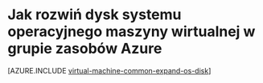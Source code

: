 <properties
   pageTitle="Jak rozwiń dysk systemu operacyjnego maszyny wirtualnej w grupie zasobów Azure | Microsoft Azure"
   description="W tym artykule przedstawiono podejście do zwiększenie rozmiaru dysk systemu operacyjnego maszyny wirtualnej przy użyciu programu Powershell Menedżera zasobów Azure."
   services="virtual-machines-windows"
   documentationCenter=""
   authors="kirpasingh"
   manager="roshar"
   editor=""
   tags="azure-resource-manager"/>

<tags
   ms.service="virtual-machines-windows"
   ms.devlang="na"
   ms.topic="article"
   ms.tgt_pltfrm="vm-windows"
   ms.workload="infrastructure-services"
   ms.date="10/18/2016"
   ms.author="kirpas"/>

# <a name="how-to-expand-the-os-drive-of-a-virtual-machine-in-an-azure-resource-group"></a>Jak rozwiń dysk systemu operacyjnego maszyny wirtualnej w grupie zasobów Azure

[AZURE.INCLUDE [virtual-machine-common-expand-os-disk](../../includes/virtual-machines-common-expand-os-disk.md)]
